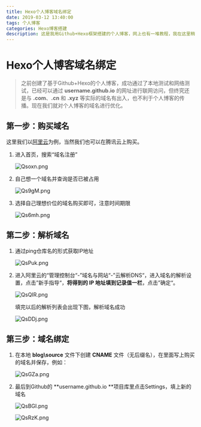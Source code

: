 ```yaml
---
title: Hexo个人博客域名绑定
date: 2019-03-12 13:40:00
tags: 个人博客
categories: Hexo博客搭建
description: 这是我用Github+Hexo框架搭建的个人博客，网上也有一堆教程，我在这里稍微总结整理一下，在此记录一下自己的搭建过程，当然我也会不定时更新自己踩过的坑~
---
```


# Hexo个人博客域名绑定

> 之前创建了基于Github+Hexo的个人博客，成功通过了本地测试和网络测试，已经可以通过 **username.github.io** 的网址进行联网访问，但终究还是与 **.com**、**.cn** 和 **.xyz** 等实际的域名有出入，也不利于个人博客的传播。现在我们就对个人博客的域名进行优化。

## 第一步：购买域名

这里我们以[阿里云](https://www.google.com/url?sa=t&rct=j&q=&esrc=s&source=web&cd=&ved=2ahUKEwjw8q_RqtXtAhUOw4sBHfJAAlsQFjAAegQIBBAC&url=https%3A%2F%2Fcn.aliyun.com%2Findex.html&usg=AOvVaw0_c5t654-IiZam2FF6esA1)为例，当然我们也可以在腾讯云上购买。

1. 进入首页，搜索“域名注册”

   ![Qsoxn.png](https://b1.sbimg.org/file/chevereto-jia/2020/12/19/Qsoxn.png)

2. 自己想一个域名并查询是否已被占用

   ![Qs9gM.png](https://b1.sbimg.org/file/chevereto-jia/2020/12/19/Qs9gM.png)

3. 选择自己理想价位的域名购买即可，注意时间期限

   ![Qs6mh.png](https://b1.sbimg.org/file/chevereto-jia/2020/12/19/Qs6mh.png)

## 第二步：解析域名

1. 通过ping仓库名的形式获取IP地址

   ![QsPuk.png](https://b1.sbimg.org/file/chevereto-jia/2020/12/19/QsPuk.png)

2. 进入阿里云的“管理控制台“-”域名与网站“-”云解析DNS“，进入域名的解析设置，点击”新手指导“，**将得到的 IP 地址填到记录值一栏**，点击”确定“。

   ![QsQIR.png](https://b1.sbimg.org/file/chevereto-jia/2020/12/19/QsQIR.png)

   填完以后的解析列表会出现下图，解析域名成功

   ![QsDDj.png](https://b1.sbimg.org/file/chevereto-jia/2020/12/19/QsDDj.png)

## 第三步：域名绑定

1. 在本地 **blog\source** 文件下创建 **CNAME** 文件（无后缀名），在里面写上购买的域名并保存，例如：

   ![QsGZa.png](https://b1.sbimg.org/file/chevereto-jia/2020/12/19/QsGZa.png)

2. 最后到Github的 **username.github.io **项目库里点击Settings，填上新的域名

   ![QsBGI.png](https://b1.sbimg.org/file/chevereto-jia/2020/12/19/QsBGI.png)

   ![QsRzK.png](https://b1.sbimg.org/file/chevereto-jia/2020/12/19/QsRzK.png)

   




















